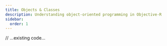 ```yaml
---
title: Objects & Classes
description: Understanding object-oriented programming in Objective-R
sidebar:
  order: 1
---
```


// ...existing code...
